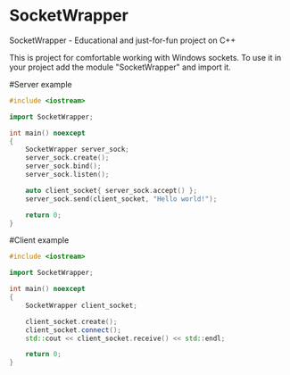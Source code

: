 # SocketWrapper
SocketWrapper - Educational and just-for-fun project on С++

This is project for comfortable working with Windows sockets. 
To use it in your project add the module "SocketWrapper" and import it.

#Server example
```cpp
#include <iostream>

import SocketWrapper;

int main() noexcept
{
	SocketWrapper server_sock;
	server_sock.create();
	server_sock.bind();
	server_sock.listen();

	auto client_socket{ server_sock.accept() };
	server_sock.send(client_socket, "Hello world!");

	return 0;
}
```

#Client example
```cpp
#include <iostream>

import SocketWrapper;

int main() noexcept
{
	SocketWrapper client_socket;

	client_socket.create();
	client_socket.connect();
	std::cout << client_socket.receive() << std::endl;

	return 0;
}
```
